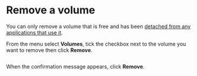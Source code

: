 # Remove a volume

You can only remove a volume that is free and has been [detached from any applications that use it](../applications/detach-volume.md).

From the menu select **Volumes**, tick the checkbox next to the volume you want to remove then click **Remove**.

<figure><img src="../..//assets/2.15-k8s-volumes-remove.gif" alt=""><figcaption></figcaption></figure>

When the confirmation message appears, click **Remove**.

<figure><img src="../..//assets/2.15-k8s-volumes-remove-confirm.png" alt=""><figcaption></figcaption></figure>
